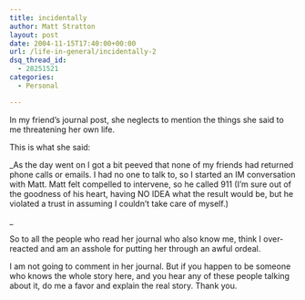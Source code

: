 ```yaml
---
title: incidentally
author: Matt Stratton
layout: post
date: 2004-11-15T17:40:00+00:00
url: /life-in-general/incidentally-2
dsq_thread_id:
  - 28251521
categories:
  - Personal

---
```

In my friend&#8217;s journal post, she neglects to mention the things she said to me threatening her own life.

This is what she said:

_As the day went on I got a bit peeved that none of my friends had returned phone calls or emails. I had no one to talk to, so I started an IM conversation with Matt. Matt felt compelled to intervene, so he called 911 (I&#8217;m sure out of the goodness of his heart, having NO IDEA what the result would be, but he violated a trust in assuming I couldn&#8217;t take care of myself.)
  
_ 
  
So to all the people who read her journal who also know me, think I over-reacted and am an asshole for putting her through an awful ordeal.

I am not going to comment in her journal. But if you happen to be someone who knows the whole story here, and you hear any of these people talking about it, do me a favor and explain the real story. Thank you.